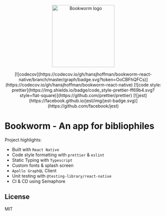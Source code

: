 <p align="center">
  <a href="https://hansjhoffman.dev/">
    <img alt="Bookworm logo" src="https://storage.googleapis.com/booworm/logo.svg" height="200">
  </a>
</p>

<p align="center">
  [![codecov](https://codecov.io/gh/hansjhoffman/bookworm-react-native/branch/master/graph/badge.svg?token=OoCBFhQFCs)](https://codecov.io/gh/hansjhoffman/bookworm-react-native)
  [![code style: prettier](https://img.shields.io/badge/code_style-prettier-ff69b4.svg?style=flat-square)](https://github.com/prettier/prettier)
  [![jest](https://facebook.github.io/jest/img/jest-badge.svg)](https://github.com/facebook/jest)
</p>

# Bookworm - An app for bibliophiles

Project highlights:
  * Built with `React Native`
  * Code style formatting with `prettier` & `eslint`
  * Static Typing with `Typescript`
  * Custom fonts & splash screen
  * `Apollo GraphQL` Client
  * Unit testing with `@testing-library/react-native`
  * CI & CD using Semaphore

## License
MIT
